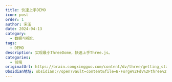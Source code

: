 ```yaml
---
title: 快速上手DEMO
icon: post
order: 1
author: 宋玉
date: 2024-04-13
category:
  - 数据可视化
tags:
  - DEMO
description: 实现最小ThreeDome，快速上手Three.js。
categories:
  - 前端
originalUrl: https://brain.songxingguo.com/content/dv/three/getting_started/ThreeDemo.html
Obsidian地址: obsidian://open?vault=content&file=B-Forge%2Fdv%2Fthree%2Fgetting_started%2FThreeDemo
---
```


